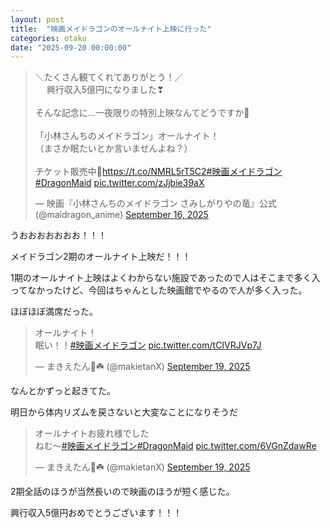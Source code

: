 ```yaml
---
layout: post
title:  "映画メイドラゴンのオールナイト上映に行った"
categories: otaku
date: "2025-09-20 00:00:00"
---
```


<blockquote class="twitter-tweet tw-align-center"><p lang="ja" dir="ltr">＼たくさん観てくれてありがとう！／<br>　 興行収入5億円になりました❣<br><br>そんな記念に…一夜限りの特別上映なんてどうですか🌙<br><br>「小林さんちのメイドラゴン」オールナイト！<br>（まさか眠たいとか言いませんよね？）<br><br>チケット販売中🐉<a href="https://t.co/NMRL5rT5C2">https://t.co/NMRL5rT5C2</a><a href="https://twitter.com/hashtag/%E6%98%A0%E7%94%BB%E3%83%A1%E3%82%A4%E3%83%89%E3%83%A9%E3%82%B4%E3%83%B3?src=hash&amp;ref_src=twsrc%5Etfw">#映画メイドラゴン</a> <a href="https://twitter.com/hashtag/DragonMaid?src=hash&amp;ref_src=twsrc%5Etfw">#DragonMaid</a> <a href="https://t.co/zJjbie39aX">pic.twitter.com/zJjbie39aX</a></p>&mdash; 映画『小林さんちのメイドラゴン さみしがりやの竜』公式 (@maidragon_anime) <a href="https://twitter.com/maidragon_anime/status/1967861014311080125?ref_src=twsrc%5Etfw">September 16, 2025</a></blockquote> <script async src="https://platform.twitter.com/widgets.js" charset="utf-8"></script>

うおおおおおおお！！！

メイドラゴン2期のオールナイト上映だ！！！

1期のオールナイト上映はよくわからない施設であったので人はそこまで多く入ってなかったけど、今回はちゃんとした映画館でやるので人が多く入った。

ほぼほぼ満席だった。

<blockquote class="twitter-tweet tw-align-center"><p lang="ja" dir="ltr">オールナイト！<br>眠い！！<a href="https://twitter.com/hashtag/%E6%98%A0%E7%94%BB%E3%83%A1%E3%82%A4%E3%83%89%E3%83%A9%E3%82%B4%E3%83%B3?src=hash&amp;ref_src=twsrc%5Etfw">#映画メイドラゴン</a> <a href="https://t.co/tCIVRJVp7J">pic.twitter.com/tCIVRJVp7J</a></p>&mdash; まきえたん🥦☘️ (@makietanX) <a href="https://twitter.com/makietanX/status/1969028662562267173?ref_src=twsrc%5Etfw">September 19, 2025</a></blockquote> <script async src="https://platform.twitter.com/widgets.js" charset="utf-8"></script>

なんとかずっと起きてた。

明日から体内リズムを戻さないと大変なことになりそうだ

<blockquote class="twitter-tweet tw-align-center"><p lang="ja" dir="ltr">オールナイトお疲れ様でした<br>ねむ〜<a href="https://twitter.com/hashtag/%E6%98%A0%E7%94%BB%E3%83%A1%E3%82%A4%E3%83%89%E3%83%A9%E3%82%B4%E3%83%B3?src=hash&amp;ref_src=twsrc%5Etfw">#映画メイドラゴン</a><a href="https://twitter.com/hashtag/DragonMaid?src=hash&amp;ref_src=twsrc%5Etfw">#DragonMaid</a> <a href="https://t.co/6VGnZdawRe">pic.twitter.com/6VGnZdawRe</a></p>&mdash; まきえたん🥦☘️ (@makietanX) <a href="https://twitter.com/makietanX/status/1969144526691311765?ref_src=twsrc%5Etfw">September 19, 2025</a></blockquote> <script async src="https://platform.twitter.com/widgets.js" charset="utf-8"></script>

2期全話のほうが当然長いので映画のほうが短く感じた。

興行収入5億円おめでとうございます！！！

